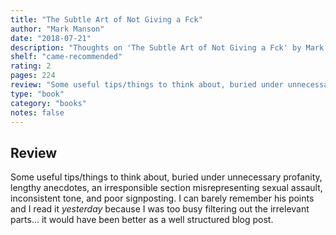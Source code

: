 ```yaml
---
title: "The Subtle Art of Not Giving a Fck"
author: "Mark Manson"
date: "2018-07-21"
description: "Thoughts on 'The Subtle Art of Not Giving a Fck' by Mark Manson."
shelf: "came-recommended"
rating: 2
pages: 224
review: "Some useful tips/things to think about, buried under unnecessary profanity, lengthy anecdotes, an irresponsible section misrepresenting sexual assault, inconsistent tone, and poor signposting. I can barely remember his points and I read it <i>yesterday</i> because I was too busy filtering out the irrelevant parts... it would have been better as a well structured blog post."
type: "book"
category: "books"
notes: false
---
```


## Review

Some useful tips/things to think about, buried under unnecessary profanity, lengthy anecdotes, an irresponsible section misrepresenting sexual assault, inconsistent tone, and poor signposting. I can barely remember his points and I read it _yesterday_ because I was too busy filtering out the irrelevant parts... it would have been better as a well structured blog post.
